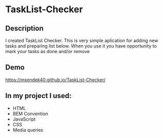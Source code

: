 # TaskList-Checker
 
## Description
I created TaskList Checker. This is  very simple aplication for adding new tasks and preparing list below. 
When you use it you have opportunity to mark your tasks as done and/or remove

## Demo 

https://msendek40.github.io/TaskList-Checker/

## In my project I used: 
- HTML
- BEM Convention
- JavaScript
- CSS
- Media queries
